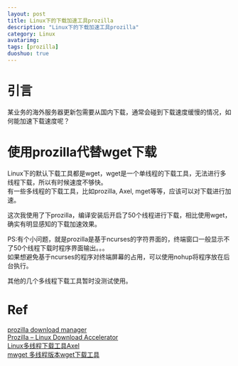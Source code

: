 ```yaml
---
layout: post
title: Linux下的下载加速工具prozilla
description: "Linux下的下载加速工具prozilla"
category: Linux
avatarimg:
tags: [prozilla]
duoshuo: true
---
```


# 引言
某业务的海外服务器更新包需要从国内下载，通常会碰到下载速度缓慢的情况，如何能加速下载速度呢？  

# 使用prozilla代替wget下载
Linux下的默认下载工具都是wget，wget是一个单线程的下载工具，无法进行多线程下载，所以有时候速度不够快。  
有一些多线程的下载工具，比如prozilla, Axel, mget等等，应该可以对下载进行加速。  

这次我使用了下prozilla，编译安装后开启了50个线程进行下载，相比使用wget，确实有明显感知的下载加速效果。  

PS:有个小问题，就是prozilla是基于ncurses的字符界面的，终端窗口一般显示不了50个线程下载时程序界面输出。。。  
如果想避免基于ncurses的程序对终端屏幕的占用，可以使用nohup将程序放在后台执行。

其他的几个多线程下载工具暂时没测试使用。

# Ref
[prozilla download manager](https://github.com/totosugito/prozilla-2.0.4)  
[Prozilla – Linux Download Accelerator](http://sysadmin.compxtreme.ro/prozilla-linux-download-accelerator/)  
[Linux多线程下载工具Axel](https://teddysun.com/377.html)  
[mwget 多线程版本wget下载工具](http://www.ttlsa.com/tools/mwget-get-file/)  

